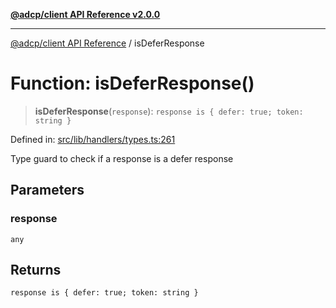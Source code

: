 [**@adcp/client API Reference v2.0.0**](../README.md)

***

[@adcp/client API Reference](../README.md) / isDeferResponse

# Function: isDeferResponse()

> **isDeferResponse**(`response`): `response is { defer: true; token: string }`

Defined in: [src/lib/handlers/types.ts:261](https://github.com/adcontextprotocol/adcp-client/blob/e8953d756e5ce5fafa76c5e8fa2f0316f0da0998/src/lib/handlers/types.ts#L261)

Type guard to check if a response is a defer response

## Parameters

### response

`any`

## Returns

`response is { defer: true; token: string }`
